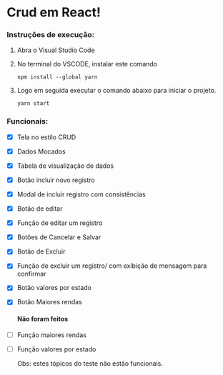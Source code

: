 # Crud em React!

### Instruções de execução:

1.  Abra o Visual Studio Code

2. No terminal do VSCODE, instalar  este comando 

   ```
   npm install --global yarn
   ```

3. Logo em seguida executar o comando abaixo para iniciar o projeto. 

   ```
   yarn start
   ```


### Funcionais:

- [x] Tela no estilo CRUD

- [x] Dados Mocados

- [x] Tabela de visualização de dados

- [x] Botão incluir novo registro

- [x] Modal de incluir registro com consistências

- [x] Botão de editar

- [x] Função de editar um registro

- [x] Botões de Cancelar e Salvar

- [x] Botão de Excluir

- [x] Função de excluir um registro/ com exibição de mensagem para confirmar

- [x] Botão valores por estado

- [x] Botão Maiores rendas

  #### Não foram feitos

- [ ] Função maiores rendas

- [ ] Função valores por estado

  Obs: estes tópicos do teste não estão funcionais.

  




